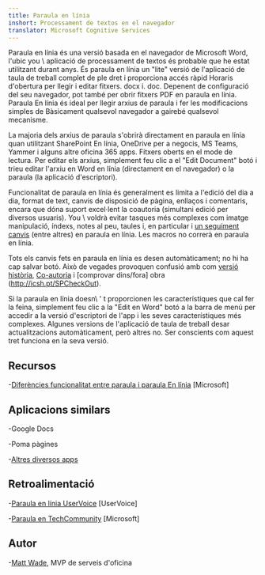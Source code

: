 ```yaml
---
title: Paraula en línia
inshort: Processament de textos en el navegador
translator: Microsoft Cognitive Services
---
```



Paraula en línia és una versió basada en el navegador de Microsoft Word, l'ubic
you \ aplicació de processament de textos és probable que he estat utilitzant durant anys. És paraula en línia
un \"lite\" versió de l'aplicació de taula de treball complet de ple dret i proporciona accés ràpid
Horaris d'obertura per llegir i editar fitxers. docx i. doc. Depenent de
configuració del seu navegador, pot també per obrir fitxers PDF en paraula en línia. Paraula
En línia és ideal per llegir arxius de paraula i fer les modificacions simples de
Bàsicament qualsevol navegador a gairebé qualsevol mecanisme.

La majoria dels arxius de paraula s'obrirà directament en paraula en línia quan utilitzant SharePoint
En línia, OneDrive per a negocis, MS Teams, Yammer i alguns altre oficina
365 apps. Fitxers oberts en el mode de lectura. Per editar els arxius, simplement feu clic a
el \"Edit Document\" botó i trieu editar l'arxiu en Word en línia
(directament en el navegador) o la paraula (la aplicació d'escriptori).

Funcionalitat de paraula en línia és generalment es limita a l'edició del dia a dia,
format de text, canvis de disposició de pàgina, enllaços i comentaris, encara que
dóna suport excel·lent la coautoria (simultani edició per
diversos usuaris). You \ voldrà evitar tasques més complexes com imatge
manipulació, índexs, notes al peu, taules i, en particular i [un seguiment
canvis](http://icansharepoint.com/version-history-isnt-track-changes/)
(entre altres) en paraula en línia. Les macros no correrà en paraula en línia.

Tots els canvis fets en paraula en línia es desen automàticament; no hi ha cap
salvar botó. Això de vegades provoquen confusió amb com [versió
història](http://icsh.pt/VersionHistory),
[Co-autoria](http://icsh.pt/CoAuthoring) i [comprovar
dins/fora] obra (http://icsh.pt/SPCheckOut).

Si la paraula en línia doesn\ ' t proporcionen les característiques que cal fer la feina,
simplement feu clic a la \"Edit en Word\" botó a la barra de menú per accedir a la
versió d'escriptori de l'app i les seves característiques més complexes. Algunes versions
de l'aplicació de taula de treball desar actualitzacions automàticament, però altres no. Ser conscients
com aquest tret funciona en la seva versió.

Recursos
---------

-[Diferències funcionalitat entre paraula i paraula
    En línia](https://support.office.com/en-us/article/Differences-between-using-a-document-in-the-browser-and-in-Word-3e863ce3-e82c-4211-8f97-5b33c36c55f8)
    \[Microsoft\]

Aplicacions similars
--------------------

-Google Docs

-Poma pàgines

-[Altres diversos
    apps](https://en.wikipedia.org/wiki/List_of_word_processors#Online)

Retroalimentació
---------

-[Paraula en línia UserVoice](https://word.uservoice.com/forums/271331-word-online)
    \[UserVoice\]

-[Paraula en TechCommunity](https://techcommunity.microsoft.com/t5/Word/ct-p/Word)
    \[Microsoft\]

Autor
---------

-[Matt Wade](https://www.linkedin.com/in/thatmattwade/), MVP de serveis d'oficina


